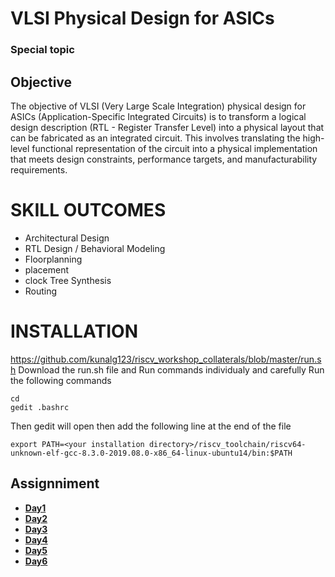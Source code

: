 # VLSI Physical Design for ASICs 

### Special topic 
## Objective
The objective of VLSI (Very Large Scale Integration) physical design for ASICs (Application-Specific Integrated Circuits) is to transform a logical design description (RTL - Register Transfer Level) into a physical layout that can be fabricated as an integrated circuit. This involves translating the high-level functional representation of the circuit into a physical implementation that meets design constraints, performance targets, and manufacturability requirements.

# SKILL OUTCOMES
+ Architectural Design
+ RTL Design / Behavioral Modeling
+ Floorplanning
+ placement
+ clock Tree Synthesis
+ Routing

# INSTALLATION
https://github.com/kunalg123/riscv_workshop_collaterals/blob/master/run.sh
Download the run.sh file and Run commands individualy and carefully 
Run the following commands
```
cd
gedit .bashrc
```
Then gedit will open then add the following line at the end of the file 
```
export PATH=<your installation directory>/riscv_toolchain/riscv64-unknown-elf-gcc-8.3.0-2019.08.0-x86_64-linux-ubuntu14/bin:$PATH
```
## Assignniment 
-  [**Day1**](https://github.com/KKiranR/pes_asic_class/tree/main/day1)
-  [**Day2**](https://github.com/KKiranR/pes_asic_class/tree/main/day2)
-  [**Day3**](https://github.com/KKiranR/pes_asic_class/tree/main/day3)
-  [**Day4**](https://github.com/KKiranR/pes_asic_class/tree/main/day4)
-  [**Day5**](https://github.com/KKiranR/pes_asic_class/tree/main/day5)
-  [**Day6**](https://github.com/KKiranR/pes_asic_class/tree/main/day6)
